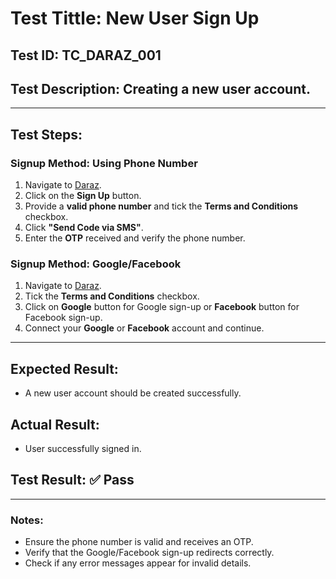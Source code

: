 # Test Tittle: New User Sign Up  

## **Test ID:** TC_DARAZ_001  
## **Test Description:** Creating a new user account.  

---

## **Test Steps:**  

### **Signup Method: Using Phone Number**  
1. Navigate to [Daraz](https://www.daraz.com.bd).  
2. Click on the **Sign Up** button.  
3. Provide a **valid phone number** and tick the **Terms and Conditions** checkbox.  
4. Click **"Send Code via SMS"**.  
5. Enter the **OTP** received and verify the phone number.  

### **Signup Method: Google/Facebook**  
1. Navigate to [Daraz](https://www.daraz.com.bd).  
2. Tick the **Terms and Conditions** checkbox.  
3. Click on **Google** button for Google sign-up or **Facebook** button for Facebook sign-up.  
4. Connect your **Google** or **Facebook** account and continue.  

---

## **Expected Result:**  
- A new user account should be created successfully.  

## **Actual Result:**  
- User successfully signed in.  

## **Test Result:** ✅ **Pass**  

---

### **Notes:**  
- Ensure the phone number is valid and receives an OTP.  
- Verify that the Google/Facebook sign-up redirects correctly.  
- Check if any error messages appear for invalid details.  

